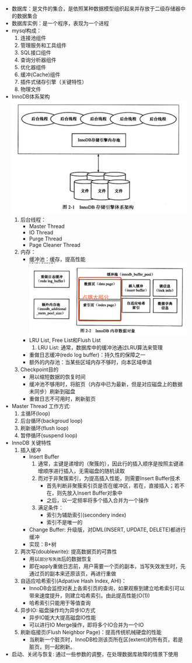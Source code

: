 - 数据库：是文件的集合，是依照某种数据模型组织起来并存放于二级存储器中的数据集合
- 数据库实例：是一个程序，表现为一个进程
- mysql构成：
    1. 连接池组件
    2. 管理服务和工具组件
    3. SQL接口组件
    4. 查询分析器组件
    5. 优化器组件
    6. 缓冲(Cache)组件
    7. 插件式储存引擎（关键特性）
    8. 物理文件
- InnoDB体系架构
    ![xx](https://raw.githubusercontent.com/erenming/reading-books/master/inside-mysql/images/WX20190426-155818@2x.png)
    1. 后台线程：
        - Master Thread
        - IO Thread
        - Purge Thread
        - Page Cleaner Thread
    2. 内存：
        - 缓冲池：缓存，提高性能
            ![xx](https://raw.githubusercontent.com/erenming/reading-books/master/inside-mysql/images/WX20190426-161609@2x.png)
        - LRU List, Free List和Flush List
            1. LRU List: 通常，数据库中的缓冲池通过LRU算法来管理
        - 重做日志缓冲(redo log buffer)：持久性的保障之一
        - 额外的内存池：当某些区域内存不够时，向本区域申请
    3. Checkpoint目的
        - 用以缩短数据的恢复时间
        - 缓冲池不够用时，将脏页（内存中已为最新，但是对应磁盘上的数据未同步）刷新到磁盘
        - 重做日志不可用时，刷新脏页
- Master Thread 工作方式:
    1. 主循环(loop)
    2. 后台循环(backgroud loop)
    3. 刷新循环(flush loop)
    4. 暂停循环(suspend loop)
- InnoDB 关键特性
    1. 插入缓冲
        - Insert Buffer
            1. 通常，主键是递增的（聚簇的），因此行的插入顺序是按照主键递增顺序进行插入，无需磁盘的随机读取
            2. 而对于非聚簇索引，为提高插入性能，则需要Insert Buffer技术
                - 首先判断非聚簇索引页是否在缓冲区，若在，直接插入；若不在，则先放入Insert Buffer对象中
                - 之后，以一定频率将多个插入合并为一个操作
            3. 满足条件：
                - 索引为辅助索引(secondery index)
                - 索引不是唯一的
        - Change Buffer: 升级版，对DML(INSERT, UPDATE, DELETE)都进行缓冲
        - 实现：B+树
    2. 两次写(doublewrite): 提高数据页的可靠性
        - 用以`部分写失效`后的数据恢复
        - 即在apply重做日志前，用户需要一个页的副本，当写失效发生时，先通过页的副本来还原该页，再进行重做
    3. 自适应哈希索引(Adpative Hash Index, AHI)：
        - InnoDB会监控对表上各索引页的查询，如果观察到建立哈希索引可以带来速度提升，则建立哈希索引。由此提高性能(O(1))
        - 哈希索引只能用于等值查询
    4. 异步IO: 磁盘操作均为异步IO方式
        - 异步IO能大大提高磁盘IO性能
        - 可以进行IO Merge操作，即将多个IO合并为一个IO
    5. 刷新临接页(Flush Neighbor Page)：提高传统机械硬盘的性能
        - 当刷新一个脏页时，InnoDB检测该页所在区(extent)的所有页，若是脏页，则一起刷新。
- 启动、关闭与恢复: 通过一些参数的调整，在处理数据库故障的情景下使用

